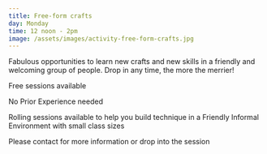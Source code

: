 ```yaml
---
title: Free-form crafts
day: Monday
time: 12 noon - 2pm
image: /assets/images/activity-free-form-crafts.jpg
---
```

Fabulous opportunities to learn new crafts and new skills in a friendly and welcoming group of people. Drop in any time, the more the merrier!

Free sessions available

No Prior Experience needed

Rolling sessions available to help you build technique in a Friendly Informal Environment with small class sizes

Please contact for more information or drop into the session